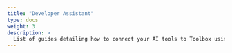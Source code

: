 ```yaml
---
title: "Developer Assistant"
type: docs
weight: 3
description: >
  List of guides detailing how to connect your AI tools to Toolbox using MCP.
---
```

